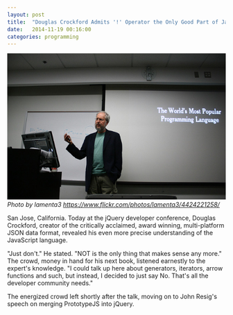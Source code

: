 ```yaml
---
layout: post
title:  "Douglas Crockford Admits '!' Operator the Only Good Part of JavaScript"
date:   2014-11-19 00:16:00
categories: programming
---
```

![Douglas Crockford](/images/crockford-medium.jpg)
*Photo by lamenta3 https://www.flickr.com/photos/lamenta3/4424221258/*

San Jose, California. Today at the jQuery developer conference, Douglas Crockford, creator of the critically acclaimed, award winning, multi-platform JSON data format, revealed his even more precise understanding of the JavaScript language.

"Just don't." He stated. "NOT is the only thing that makes sense any more." The crowd, money in hand for his next book, listened earnestly to the expert's knowledge. "I could talk up here about generators, iterators, arrow functions and such, but instead, I decided to just say No. That's all the developer community needs."

The energized crowd left shortly after the talk, moving on to John Resig's speech on merging PrototypeJS into jQuery.
